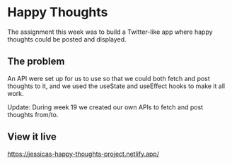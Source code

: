 # Happy Thoughts

The assignment this week was to build a Twitter-like app where happy thoughts could be posted and displayed.

## The problem

An API were set up for us to use so that we could both fetch and post thoughts to it, and we used the useState and useEffect hooks to make it all work.

Update: During week 19 we created our own APIs to fetch and post thoughts from/to.

## View it live

https://jessicas-happy-thoughts-project.netlify.app/
